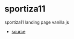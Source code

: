 # sportiza11
sportiza11 landing page vanilla js

- [source](https://template.hasthemes.com/gilbard/gilbard/index-landing.html)

